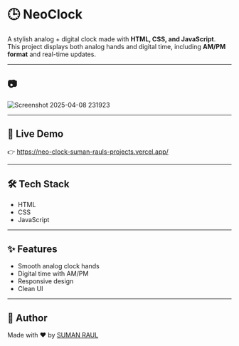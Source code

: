 # 🕒 NeoClock

A stylish analog + digital clock made with **HTML, CSS, and JavaScript**.  
This project displays both analog hands and digital time, including **AM/PM format** and real-time updates.

---

## 📷 

![Screenshot 2025-04-08 231923](https://github.com/user-attachments/assets/a7cc21c6-d04a-4595-b775-ae73a339b202)

---
## 🔗 Live Demo

👉 https://neo-clock-suman-rauls-projects.vercel.app/

---

## 🛠 Tech Stack

- HTML
- CSS
- JavaScript

---

## ✨ Features

- Smooth analog clock hands
- Digital time with AM/PM
- Responsive design
- Clean UI

---

## 🚀 Author

Made with ❤️ by [SUMAN RAUL](https://github.com/Suman-20)
